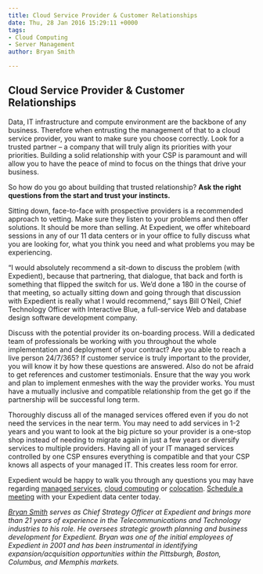 ```yaml
---
title: Cloud Service Provider & Customer Relationships
date: Thu, 28 Jan 2016 15:29:11 +0000
tags:
- Cloud Computing
- Server Management
author: Bryan Smith

---
```

## Cloud Service Provider & Customer Relationships

Data, IT infrastructure and compute environment are the backbone of any business. Therefore when entrusting the management of that to a cloud service provider, you want to make sure you choose correctly. Look for a trusted partner – a company that will truly align its priorities with your priorities. Building a solid relationship with your CSP is paramount and will allow you to have the peace of mind to focus on the things that drive your business. 

So how do you go about building that trusted relationship? **Ask the right questions from the start and trust your instincts.** 

Sitting down, face-to-face with prospective providers is a recommended approach to vetting. Make sure they listen to your problems and then offer solutions. It should be more than selling. At Expedient, we offer whiteboard sessions in any of our 11 data centers or in your office to fully discuss what you are looking for, what you think you need and what problems you may be experiencing. 

“I would absolutely recommend a sit-down to discuss the problem (with Expedient), because that partnering, that dialogue, that back and forth is something that flipped the switch for us. We’d done a 180 in the course of that meeting, so actually sitting down and going through that discussion with Expedient is really what I would recommend,” says Bill O’Neil, Chief Technology Officer with Interactive Blue, a full-service Web and database design software development company. 

Discuss with the potential provider its on-boarding process. Will a dedicated team of professionals be working with you throughout the whole implementation and deployment of your contract? Are you able to reach a live person 24/7/365? If customer service is truly important to the provider, you will know it by how these questions are answered. Also do not be afraid to get references and customer testimonials. Ensure that the way you work and plan to implement enmeshes with the way the provider works. You must have a mutually inclusive and compatible relationship from the get go if the partnership will be successful long term. 

Thoroughly discuss all of the managed services offered even if you do not need the services in the near term. You may need to add services in 1-2 years and you want to look at the big picture so your provider is a one-stop shop instead of needing to migrate again in just a few years or diversify services to multiple providers. Having all of your IT managed services controlled by one CSP ensures everything is compatible and that your CSP knows all aspects of your managed IT. This creates less room for error. 

Expedient would be happy to walk you through any questions you may have regarding [managed services](https://www.expedient.com/managed-services/), [cloud computing](https://www.expedient.com/cloud-computing/) or [colocation](https://www.expedient.com/the-data-centers/). [Schedule a meeting](https://www.expedient.com/the-data-centers/schedule-a-tour/) with your Expedient data center today.

[_Bryan Smith_](https://www.linkedin.com/in/bryankeithsmith/) _serves as Chief Strategy Officer at Expedient and brings more than 21 years of experience in the Telecommunications and Technology industries to his role. He oversees strategic growth planning and business development for Expedient. Bryan was one of the initial employees of Expedient in 2001 and has been instrumental in identifying expansion/acquisition opportunities within the Pittsburgh, Boston, Columbus, and Memphis markets._